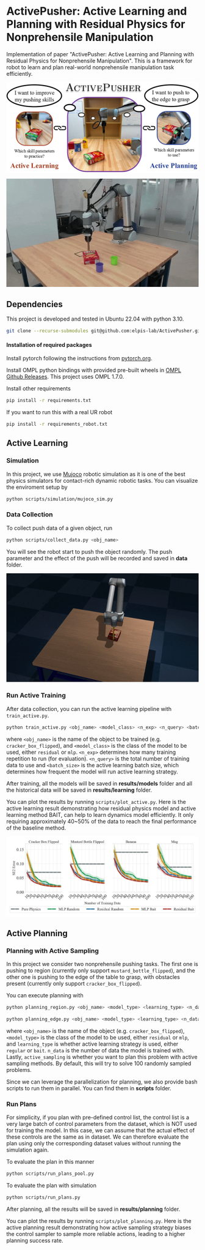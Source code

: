 # ActivePusher: Active Learning and Planning with Residual Physics for Nonprehensile Manipulation

Implementation of paper "ActivePusher: Active Learning and Planning with Residual Physics for Nonprehensile Manipulation". This is a framework for robot to learn and plan real-world nonprehensile manipulation task efficiently.


<p align="center">
    <img src="./doc/intro.jpg" width="600"/>
</p>

<p align="center">
      <a href="https://www.youtube.com">
          <img src="./doc/intro.gif" width="600"/>
    </a>
</p>

## Dependencies

This project is developed and tested in Ubuntu 22.04 with python 3.10.

```bash
git clone --recurse-submodules git@github.com:elpis-lab/ActivePusher.git
```

#### Installation of required packages

Install pytorch following the instructions from [pytorch.org](https://pytorch.org/get-started/locally/).

Install OMPL python bindings with provided pre-built wheels in [OMPL Github Releases](https://github.com/ompl/ompl/releases). This project uses OMPL 1.7.0.

Install other requirements

```bash
pip install -r requirements.txt
```

If you want to run this with a real UR robot

```bash
pip install -r requirements_robot.txt
```

## Active Learning

### Simulation

In this project, we use [Mujoco](https://mujoco.org/) robotic simulation as it is one of the best physics simulators for contact-rich dynamic robotic tasks. You can visualize the enviroment setup by

```bash
python scripts/simulation/mujoco_sim.py 
```

### Data Collection

To collect push data of a given object, run

```bash
python scripts/collect_data.py <obj_name>
```

You will see the robot start to push the object randomly. The push parameter and the effect of the push will be recorded and saved in **data** folder.

![data_collection.gif](./doc/data_collection.gif)

### Run Active Training

After data collection, you can run the active learning pipeline with `train_active.py`.

```bash
python train_active.py <obj_name> <model_class> <n_exp> <n_query> <batch_size>
```

where `<obj_name>` is the name of the object to be trained (e.g. `cracker_box_flipped`), and `<model_class>` is the class of the model to be used, either `residual` or `mlp`. `<n_exp>` determines how many training repetition to run (for evaluation). `<n_query>` is the total number of training data to use and `<batch_size>` is the active learning batch size, which determines how frequent the model will run active learning strategy.

After training, all the models will be saved in **results/models** folder and all the historical data will be saved in **results/learning** folder.

You can plot the results by running `scripts/plot_active.py`. Here is the active learning result demonstrating how residual physics model and active learning method BAIT, can help to learn dynamics model efficiently. It only requiring approximately 40~50% of the data to reach the final performance of the baseline method.

![active_learning.jpg](./doc/active_learning.jpg)

## Active Planning

### Planning with Active Sampling

In this project we consider two nonprehensile pushing tasks. The first one is pushing to region (currently only support `mustard_bottle_flipped`), and the other one is pushing to the edge of the table to grasp, with obstacles present (currently only support `cracker_box_flipped`).

You can execute planning with

```bash
python planning_region.py <obj_name> <model_type> <learning_type> <n_data> <active_sampling>
```

```bash
python planning_edge.py <obj_name> <model_type> <learning_type> <n_data> <active_sampling>
```

where `<obj_name>` is the name of the object (e.g. `cracker_box_flipped`), `<model_type>` is the class of the model to be used, either `residual` or `mlp`, and `learning_type` is whether active learning strategy is used, either `regular` or `bait`. `n_data` is the number of data the model is trained with. Lastly, `active_sampling` is whether you want to plan this problem with active sampling methods. By default, this will try to solve 100 randomly sampled problems.

Since we can leverage the parallelization for planning, we also provide bash scripts to run them in parallel. You can find them in **scripts** folder.

### Run Plans

For simplicity, if you plan with pre-defined control list, the control list is a very large batch of control parameters from the dataset, which is NOT used for training the model. In this case, we can assume that the actual effect of these controls are the same as in dataset. We can therefore evaluate the plan using only the corresponding dataset values without running the simulation again.

To evaluate the plan in this manner

```bash
python scripts/run_plans_pool.py
```

To evaluate the plan with simulation

```bash
python scripts/run_plans.py
```

After planning, all the results will be saved in **results/planning** folder.

You can plot the results by running `scripts/plot_planning.py`. Here is the active planning result demonstrating how active sampling strategy biases the control sampler to sample more reliable actions, leading to a higher planning success rate.
